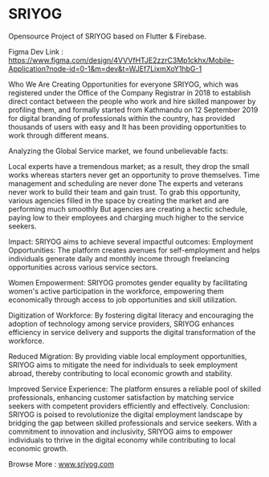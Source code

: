 # SRIYOG
Opensource Project of SRIYOG based on Flutter &amp; Firebase. 

Figma Dev Link : https://www.figma.com/design/4VVVfHTJE2zzrC3Mp1ckhx/Mobile-Application?node-id=0-1&m=dev&t=WJEf7LixmXoY1hbG-1

Who We Are
Creating Opportunities for everyone
SRIYOG, which was registered under the Office of the Company Registrar in 2018 to establish direct contact between the people who work and hire skilled manpower by profiling them, and formally started from Kathmandu on 12 September 2019 for digital branding of professionals within the country, has provided thousands of users with easy and It has been providing opportunities to work through different means.

Analyzing the Global Service market, we found unbelievable facts:

Local experts have a tremendous market; as a result, they drop the small works whereas starters never get an opportunity to prove themselves.
Time management and scheduling are never done
The experts and veterans never work to build their team and gain trust. To grab this opportunity, various agencies filled in the space by creating the market and are performing much smoothly
But agencies are creating a hectic schedule, paying low to their employees and charging much higher to the service seekers.

Impact:
SRIYOG aims to achieve several impactful outcomes:
Employment Opportunities: The platform creates avenues for self-employment and helps individuals generate daily and monthly income through freelancing opportunities across various service sectors.


Women Empowerment: SRIYOG promotes gender equality by facilitating women's active participation in the workforce, empowering them economically through access to job opportunities and skill utilization.


Digitization of Workforce: By fostering digital literacy and encouraging the adoption of technology among service providers, SRIYOG enhances efficiency in service delivery and supports the digital transformation of the workforce.


Reduced Migration: By providing viable local employment opportunities, SRIYOG aims to mitigate the need for individuals to seek employment abroad, thereby contributing to local economic growth and stability.


Improved Service Experience: The platform ensures a reliable pool of skilled professionals, enhancing customer satisfaction by matching service seekers with competent providers efficiently and effectively.
Conclusion: 
SRIYOG is poised to revolutionize the digital employment landscape by bridging the gap between skilled professionals and service seekers. With a commitment to innovation and inclusivity, SRIYOG aims to empower individuals to thrive in the digital economy while contributing to local economic growth.

Browse More : www.sriyog.com

